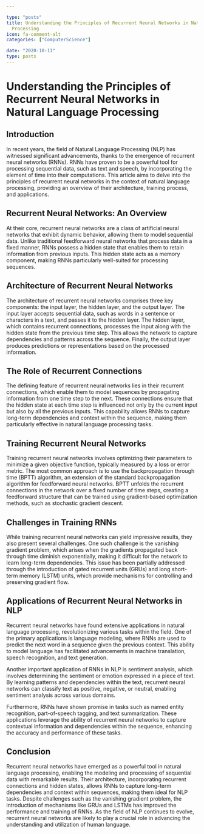 ```yaml
---

type: "posts"
title: Understanding the Principles of Recurrent Neural Networks in Natural Language
  Processing
icon: fa-comment-alt
categories: ["ComputerScience"]

date: "2020-10-11"
type: posts
---
```





# Understanding the Principles of Recurrent Neural Networks in Natural Language Processing

## Introduction

In recent years, the field of Natural Language Processing (NLP) has witnessed significant advancements, thanks to the emergence of recurrent neural networks (RNNs). RNNs have proven to be a powerful tool for processing sequential data, such as text and speech, by incorporating the element of time into their computations. This article aims to delve into the principles of recurrent neural networks in the context of natural language processing, providing an overview of their architecture, training process, and applications.

## Recurrent Neural Networks: An Overview

At their core, recurrent neural networks are a class of artificial neural networks that exhibit dynamic behavior, allowing them to model sequential data. Unlike traditional feedforward neural networks that process data in a fixed manner, RNNs possess a hidden state that enables them to retain information from previous inputs. This hidden state acts as a memory component, making RNNs particularly well-suited for processing sequences.

## Architecture of Recurrent Neural Networks

The architecture of recurrent neural networks comprises three key components: the input layer, the hidden layer, and the output layer. The input layer accepts sequential data, such as words in a sentence or characters in a text, and passes it to the hidden layer. The hidden layer, which contains recurrent connections, processes the input along with the hidden state from the previous time step. This allows the network to capture dependencies and patterns across the sequence. Finally, the output layer produces predictions or representations based on the processed information.

## The Role of Recurrent Connections

The defining feature of recurrent neural networks lies in their recurrent connections, which enable them to model sequences by propagating information from one time step to the next. These connections ensure that the hidden state at each time step is influenced not only by the current input but also by all the previous inputs. This capability allows RNNs to capture long-term dependencies and context within the sequence, making them particularly effective in natural language processing tasks.

## Training Recurrent Neural Networks

Training recurrent neural networks involves optimizing their parameters to minimize a given objective function, typically measured by a loss or error metric. The most common approach is to use the backpropagation through time (BPTT) algorithm, an extension of the standard backpropagation algorithm for feedforward neural networks. BPTT unfolds the recurrent connections in the network over a fixed number of time steps, creating a feedforward structure that can be trained using gradient-based optimization methods, such as stochastic gradient descent.

## Challenges in Training RNNs

While training recurrent neural networks can yield impressive results, they also present several challenges. One such challenge is the vanishing gradient problem, which arises when the gradients propagated back through time diminish exponentially, making it difficult for the network to learn long-term dependencies. This issue has been partially addressed through the introduction of gated recurrent units (GRUs) and long short-term memory (LSTM) units, which provide mechanisms for controlling and preserving gradient flow.

## Applications of Recurrent Neural Networks in NLP

Recurrent neural networks have found extensive applications in natural language processing, revolutionizing various tasks within the field. One of the primary applications is language modeling, where RNNs are used to predict the next word in a sequence given the previous context. This ability to model language has facilitated advancements in machine translation, speech recognition, and text generation.

Another important application of RNNs in NLP is sentiment analysis, which involves determining the sentiment or emotion expressed in a piece of text. By learning patterns and dependencies within the text, recurrent neural networks can classify text as positive, negative, or neutral, enabling sentiment analysis across various domains.

Furthermore, RNNs have shown promise in tasks such as named entity recognition, part-of-speech tagging, and text summarization. These applications leverage the ability of recurrent neural networks to capture contextual information and dependencies within the sequence, enhancing the accuracy and performance of these tasks.

## Conclusion

Recurrent neural networks have emerged as a powerful tool in natural language processing, enabling the modeling and processing of sequential data with remarkable results. Their architecture, incorporating recurrent connections and hidden states, allows RNNs to capture long-term dependencies and context within sequences, making them ideal for NLP tasks. Despite challenges such as the vanishing gradient problem, the introduction of mechanisms like GRUs and LSTMs has improved the performance and training of RNNs. As the field of NLP continues to evolve, recurrent neural networks are likely to play a crucial role in advancing the understanding and utilization of human language.
